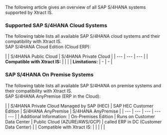 The following article gives an overview of all SAP S/4HANA systems supported by Xtract IS.

### Supported SAP S/4HANA Cloud Systems

The following table lists all available SAP S/4HANA cloud systems and their compatibility with Xtract IS.\
SAP S/4HANA Cloud Edition (Cloud ERP):

| | S/4HANA Public Cloud | S/4HANA Private Cloud | | --- | --- | --- | | **Compatible with Xtract IS:** | | | | **Limitations:** | - | - |

### SAP S/4HANA On Premise Systems

The following table lists all available SAP S/4HANA on premise systems and their compatibility with Xtract IS.\
SAP S/4HANA AnyPremise (ERP in the Cloud):

| | S/4HANA Private Cloud Managed by SAP (HEC) | SAP HEC Customer Edition | S/4HANA AnyPremise | S/4HANA AnyPremise | | --- | --- | --- | --- | --- | | Additional Information: | On-Premises Edition | Runs on Customer Data Center | Public Cloud (AZURE/AWS/GCP) | called ERP in DC (Customer Data Center) | | Compatible with Xtract IS: | | | | |
